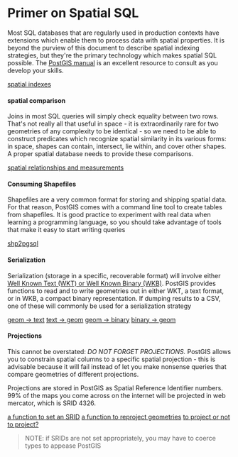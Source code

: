 # Primer on Spatial SQL

Most SQL databases that are regularly used in production contexts have
extensions which enable them to process data with spatial properties. It is beyond
the purview of this document to describe spatial indexing strategies,
but they're the primary technology which makes spatial SQL possible. The
[PostGIS manual](https://postgis.net/docs/manual-2.5/) is an excellent
resource to consult as you develop your skills.

[spatial indexes](https://postgis.net/docs/manual-2.5/using_postgis_dbmanagement.html#idm2246)


#### spatial comparison

Joins in most SQL queries will simply check equality between two rows.
That's not really all that useful in space - it is extraordinarily rare
for two geometries of any complexity to be identical - so we need to be
able to construct predicates which recognize spatial similarity in its
various forms: in space, shapes can contain, intersect, lie within, and
cover other shapes. A proper spatial database needs to provide these
comparisons.

[spatial relationships and measurements](https://postgis.net/docs/reference.html#Spatial_Relationships_Measurements)


#### Consuming Shapefiles

Shapefiles are a very common format for storing and shipping spatial data.
For that reason, PostGIS comes with a command line tool to create tables
from shapefiles. It is good practice to experiment with real data when learning a
programming language, so you should take advantage of tools that make it
easy to start writing queries

[shp2pgsql](https://postgis.net/docs/manual-2.5/using_postgis_dbmanagement.html#shp2pgsql_usage)


#### Serialization

Serialization (storage in a specific, recoverable format) will involve
either [Well Known Text (WKT) or Well Known Binary
(WKB)](https://en.wikipedia.org/wiki/Well-known_text). PostGIS
provides functions to read and to write geometries out in either WKT, a text
format, or in WKB, a compact binary representation. If dumping results to a
CSV, one of these will commonly be used for a serialization strategy

[geom -> text](https://postgis.net/docs/ST_AsText.html)
[text -> geom](http://www.postgis.net/docs/ST_GeomFromText.html)
[geom -> binary](https://postgis.net/docs/ST_AsBinary.html)
[binary -> geom](http://www.postgis.net/docs/ST_GeomFromWKB.html)


#### Projections

This cannot be overstated: *DO NOT FORGET PROJECTIONS.* PostGIS allows
you to constrain spatial columns to a specific spatial projection - this
is advisable because it will fail instead of let you make nonsense
queries that compare geometries of different projections.

Projections are stored in PostGIS as Spatial Reference Identifier numbers.
99% of the maps you come across on the internet will be projected in web
mercator, which is SRID 4326.

[a function to set an SRID](https://postgis.net/docs/UpdateGeometrySRID.html)
[a function to reproject geometries](https://postgis.net/docs/ST_Transform.html)
[to project or not to project?](https://postgis.net/2013/08/30/tip_ST_Set_or_Transform/)

> NOTE: if SRIDs are not set appropriately, you may have to coerce types
> to appease PostGIS

